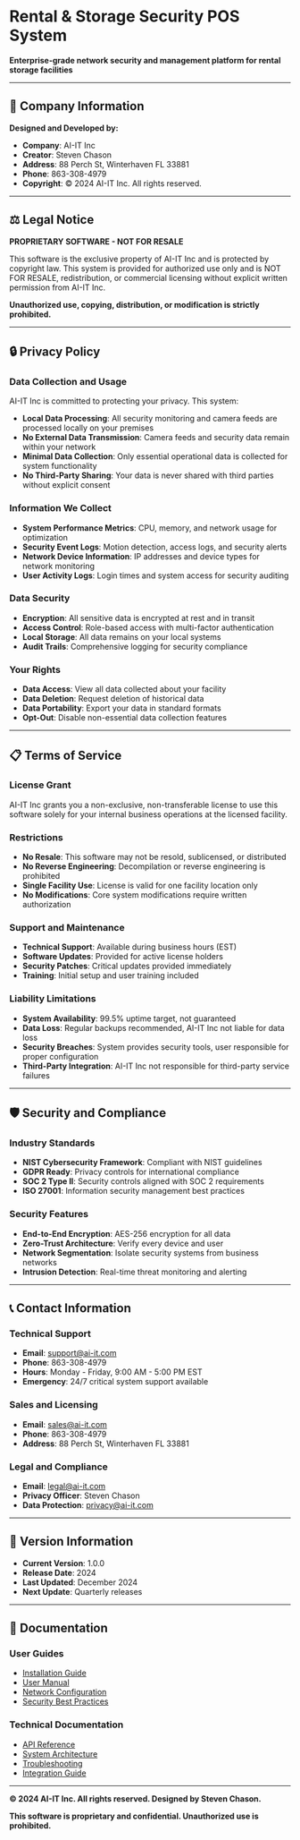 # Rental & Storage Security POS System

**Enterprise-grade network security and management platform for rental storage facilities**

---

## 🏢 **Company Information**

**Designed and Developed by:**
- **Company**: AI-IT Inc
- **Creator**: Steven Chason
- **Address**: 88 Perch St, Winterhaven FL 33881
- **Phone**: 863-308-4979
- **Copyright**: © 2024 AI-IT Inc. All rights reserved.

---

## ⚖️ **Legal Notice**

**PROPRIETARY SOFTWARE - NOT FOR RESALE**

This software is the exclusive property of AI-IT Inc and is protected by copyright law. This system is provided for authorized use only and is NOT FOR RESALE, redistribution, or commercial licensing without explicit written permission from AI-IT Inc.

**Unauthorized use, copying, distribution, or modification is strictly prohibited.**

---

## 🔒 **Privacy Policy**

### Data Collection and Usage
AI-IT Inc is committed to protecting your privacy. This system:

- **Local Data Processing**: All security monitoring and camera feeds are processed locally on your premises
- **No External Data Transmission**: Camera feeds and security data remain within your network
- **Minimal Data Collection**: Only essential operational data is collected for system functionality
- **No Third-Party Sharing**: Your data is never shared with third parties without explicit consent

### Information We Collect
- **System Performance Metrics**: CPU, memory, and network usage for optimization
- **Security Event Logs**: Motion detection, access logs, and security alerts
- **Network Device Information**: IP addresses and device types for network monitoring
- **User Activity Logs**: Login times and system access for security auditing

### Data Security
- **Encryption**: All sensitive data is encrypted at rest and in transit
- **Access Control**: Role-based access with multi-factor authentication
- **Local Storage**: All data remains on your local systems
- **Audit Trails**: Comprehensive logging for security compliance

### Your Rights
- **Data Access**: View all data collected about your facility
- **Data Deletion**: Request deletion of historical data
- **Data Portability**: Export your data in standard formats
- **Opt-Out**: Disable non-essential data collection features

---

## 📋 **Terms of Service**

### License Grant
AI-IT Inc grants you a non-exclusive, non-transferable license to use this software solely for your internal business operations at the licensed facility.

### Restrictions
- **No Resale**: This software may not be resold, sublicensed, or distributed
- **No Reverse Engineering**: Decompilation or reverse engineering is prohibited
- **Single Facility Use**: License is valid for one facility location only
- **No Modifications**: Core system modifications require written authorization

### Support and Maintenance
- **Technical Support**: Available during business hours (EST)
- **Software Updates**: Provided for active license holders
- **Security Patches**: Critical updates provided immediately
- **Training**: Initial setup and user training included

### Liability Limitations
- **System Availability**: 99.5% uptime target, not guaranteed
- **Data Loss**: Regular backups recommended, AI-IT Inc not liable for data loss
- **Security Breaches**: System provides security tools, user responsible for proper configuration
- **Third-Party Integration**: AI-IT Inc not responsible for third-party service failures

---

## 🛡️ **Security and Compliance**

### Industry Standards
- **NIST Cybersecurity Framework**: Compliant with NIST guidelines
- **GDPR Ready**: Privacy controls for international compliance
- **SOC 2 Type II**: Security controls aligned with SOC 2 requirements
- **ISO 27001**: Information security management best practices

### Security Features
- **End-to-End Encryption**: AES-256 encryption for all data
- **Zero-Trust Architecture**: Verify every device and user
- **Network Segmentation**: Isolate security systems from business networks
- **Intrusion Detection**: Real-time threat monitoring and alerting

---

## 📞 **Contact Information**

### Technical Support
- **Email**: support@ai-it.com
- **Phone**: 863-308-4979
- **Hours**: Monday - Friday, 9:00 AM - 5:00 PM EST
- **Emergency**: 24/7 critical system support available

### Sales and Licensing
- **Email**: sales@ai-it.com
- **Phone**: 863-308-4979
- **Address**: 88 Perch St, Winterhaven FL 33881

### Legal and Compliance
- **Email**: legal@ai-it.com
- **Privacy Officer**: Steven Chason
- **Data Protection**: privacy@ai-it.com

---

## 🔄 **Version Information**

- **Current Version**: 1.0.0
- **Release Date**: 2024
- **Last Updated**: December 2024
- **Next Update**: Quarterly releases

---

## 📄 **Documentation**

### User Guides
- [Installation Guide](./docs/windows-installation-guide.md)
- [User Manual](./docs/user-manual.md)
- [Network Configuration](./docs/network-bridge-setup.md)
- [Security Best Practices](./docs/security-guide.md)

### Technical Documentation
- [API Reference](./docs/api-reference.md)
- [System Architecture](./docs/architecture.md)
- [Troubleshooting](./docs/troubleshooting.md)
- [Integration Guide](./docs/integration-guide.md)

---

**© 2024 AI-IT Inc. All rights reserved. Designed by Steven Chason.**

**This software is proprietary and confidential. Unauthorized use is prohibited.**
